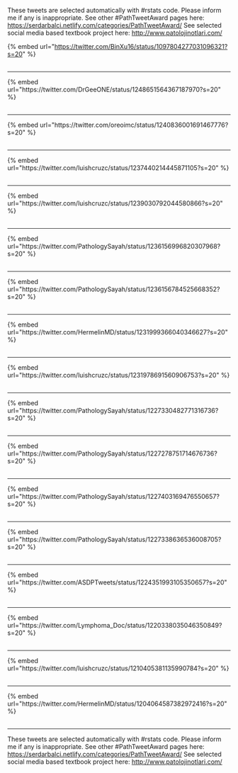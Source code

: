 

These tweets are selected automatically with #rstats code. Please inform me if any is inappropriate.
See other #PathTweetAward pages here: https://serdarbalci.netlify.com/categories/PathTweetAward/ 
See selected social media based textbook project here: http://www.patolojinotlari.com/

{% embed url="https://twitter.com/BinXu16/status/1097804277031096321?s=20" %}<br>
<br>
<hr>
{% embed url="https://twitter.com/DrGeeONE/status/1248651564367187970?s=20" %}<br>
<br>
<hr>
{% embed url="https://twitter.com/oreoimc/status/1240836001691467776?s=20" %}<br>
<br>
<hr>
{% embed url="https://twitter.com/luishcruzc/status/1237440214445871105?s=20" %}<br>
<br>
<hr>
{% embed url="https://twitter.com/luishcruzc/status/1239030792044580866?s=20" %}<br>
<br>
<hr>
{% embed url="https://twitter.com/PathologySayah/status/1236156996820307968?s=20" %}<br>
<br>
<hr>
{% embed url="https://twitter.com/PathologySayah/status/1236156784525668352?s=20" %}<br>
<br>
<hr>
{% embed url="https://twitter.com/HermelinMD/status/1231999366040346627?s=20" %}<br>
<br>
<hr>
{% embed url="https://twitter.com/luishcruzc/status/1231978691560906753?s=20" %}<br>
<br>
<hr>
{% embed url="https://twitter.com/PathologySayah/status/1227330482771316736?s=20" %}<br>
<br>
<hr>
{% embed url="https://twitter.com/PathologySayah/status/1227278751714676736?s=20" %}<br>
<br>
<hr>
{% embed url="https://twitter.com/PathologySayah/status/1227403169476550657?s=20" %}<br>
<br>
<hr>
{% embed url="https://twitter.com/PathologySayah/status/1227338636536008705?s=20" %}<br>
<br>
<hr>
{% embed url="https://twitter.com/ASDPTweets/status/1224351993105350657?s=20" %}<br>
<br>
<hr>
{% embed url="https://twitter.com/Lymphoma_Doc/status/1220338035046350849?s=20" %}<br>
<br>
<hr>
{% embed url="https://twitter.com/luishcruzc/status/1210405381135990784?s=20" %}<br>
<br>
<hr>
{% embed url="https://twitter.com/HermelinMD/status/1204064587382972416?s=20" %}<br>
<br>
<hr>


These tweets are selected automatically with #rstats code. Please inform me if any is inappropriate.
See other #PathTweetAward pages here: https://serdarbalci.netlify.com/categories/PathTweetAward/ 
See selected social media based textbook project here: http://www.patolojinotlari.com/
